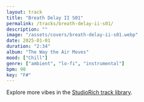 ```yaml
---
layout: track
title: "Breath Delay II S01"
permalink: /tracks/breath-delay-ii-s01/
description: ""
image: "/assets/covers/breath-delay-ii-s01.webp"
date: 2025-01-01
duration: "2:34"
album: "The Way the Air Moves"
mood: ["Chill"]
genre: ["ambient", "lo-fi", "instrumental"]
bpm: 90
key: "F#"
---
```


Explore more vibes in the [StudioRich track library](/tracks/).
